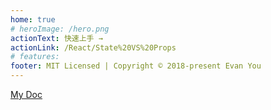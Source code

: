 ```yaml
---
home: true
# heroImage: /hero.png
actionText: 快速上手 →
actionLink: /React/State%20VS%20Props
# features:
footer: MIT Licensed | Copyright © 2018-present Evan You
---
```

[My Doc](https://houstoneb.github.io/doc/)
